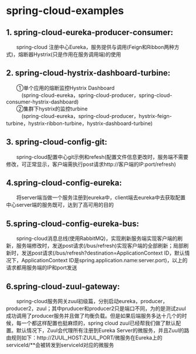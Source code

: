 # spring-cloud-examples

## 1. spring-cloud-eureka-producer-consumer:<br>
   &emsp;&emsp;spring-cloud 注册中心Eureka，服务提供与调用(Feign和Ribbon两种方式)，熔断器Hystrix(只是作用在服务调用端)的使用<br>
## 2. spring-cloud-hystrix-dashboard-turbine:<br>
   &emsp;&emsp;①单个应用的熔断监控Hystrix Dashboard<br>
   &emsp;&emsp;&emsp;(spring-cloud-eureka，spring-cloud-producer，spring-cloud-consumer-hystrix-dashboard)<br>
   &emsp;&emsp;②集群下hystrix的监控turbine<br>
   &emsp;&emsp;&emsp;(spring-cloud-eureka，spring-cloud-producer，hystrix-feign-turbine，hystrix-ribbon-turbine，hystrix-dashboard-turbine)<br>
## 3. spring-cloud-config-git:<br>
   &emsp;&emsp;spring-cloud配置中心git示例和refesh(配置文件信息更改时，服务端不需要修改，可正常显示，客户端需执行post请求http://客户端的IP:port/refresh)<br>
## 4.spring-cloud-config-eureka:<br>
   &emsp;&emsp;将server端当做一个服务注册到eureka中，client端去eureka中去获取配置中心server端的服务既可，达到了高可用的目的<br>
## 5.spring-cloud-config-eureka-bus:<br>
   &emsp;&emsp;spring-cloud消息总线(使用RabbitMQ)，实现刷新服务端实现客户端的刷新，服务端修改时，发送post请求(/bus/refresh)实现客户端的全部刷新；局部刷新时，发送post请求(/bus/refresh?destination=ApplicationContext ID，默认情况下，ApplicationContext ID是spring.application.name:server.port)，以上的请求都用服务端的IP和port发送<br>
## 6.spring-cloud-zuul-gateway:<br>
   &emsp;&emsp;spring-cloud服务网关zuul初级篇，分别启动eureka，producer，producer2，zuul；其中pruducer和producer2只是端口不同，为的是测试zuul成功调用了producer服务并且做了均衡负载。但是如果后端服务多达十几个的时候，每一个都这样配置也挺麻烦的，spring cloud zuul已经帮我们做了默认配置。默认情况下，Zuul会代理所有注册到Eureka Server的微服务，并且Zuul的路由规则如下：http://ZUUL_HOST:ZUUL_PORT/微服务在Eureka上的serviceId/**会被转发到serviceId对应的微服务<br>